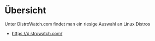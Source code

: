 # Übersicht

Unter DistroWatch.com findet man ein riesige Auswahl an Linux Distros

+ https://distrowatch.com/